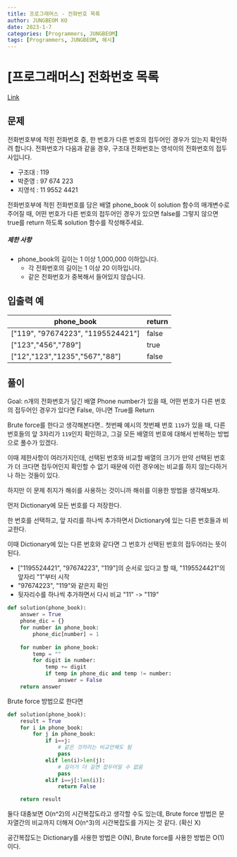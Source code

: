 ```yaml
---
title: 프로그래머스 - 전화번호 목록
author: JUNGBEOM KO
date: 2023-1-7
categories: [Programmers, JUNGBEOM]
tags: [Programmers, JUNGBEOM, 해시]
---
```


# [프로그래머스] 전화번호 목록

[Link](https://school.programmers.co.kr/learn/courses/30/lessons/42577)



## 문제

전화번호부에 적힌 전화번호 중, 한 번호가 다른 번호의 접두어인 경우가 있는지 확인하려 합니다.
전화번호가 다음과 같을 경우, 구조대 전화번호는 영석이의 전화번호의 접두사입니다.

- 구조대 : 119
- 박준영 : 97 674 223
- 지영석 : 11 9552 4421

전화번호부에 적힌 전화번호를 담은 배열 phone_book 이 solution 함수의 매개변수로 주어질 때, 어떤 번호가 다른 번호의 접두어인 경우가 있으면 false를 그렇지 않으면 true를 return 하도록 solution 함수를 작성해주세요.

##### 제한 사항

- phone_book의 길이는 1 이상 1,000,000 이하입니다.
  - 각 전화번호의 길이는 1 이상 20 이하입니다.
  - 같은 전화번호가 중복해서 들어있지 않습니다.



## 입출력 예

| phone_book                        | return |
| --------------------------------- | ------ |
| ["119", "97674223", "1195524421"] | false  |
| ["123","456","789"]               | true   |
| ["12","123","1235","567","88"]    | false  |



## 풀이

Goal: n개의 전화번호가 담긴 배열 Phone number가 있을 때, 어떤 번호가 다른 번호의 접두어인 경우가 있다면 False, 아니면 True를 Return

Brute force를 한다고 생각해본다면.. 첫번째 예시의 첫번째 번호 `119`가 있을 때, 다른 번호들의 앞 3자리가 `119`인지 확인하고, 그걸 모든 배열의 번호에 대해서 반복하는 방법으로 풀수가 있겠다.

이때 제한사항이 여러가지인데, 선택된 번호와 비교할 배열의 크기가 만약 선택된 번호가 더 크다면 접두어인지 확인할 수 없기 때문에 이런 경우에는 비교를 하지 않는다하거나 하는 것들이 있다.

하지만 이 문제 취지가 해쉬를 사용하는 것이니까 해쉬를 이용한 방법을 생각해보자.

먼저 Dictionary에 모든 번호를 다 저장한다.

한 번호를 선택하고, 앞 자리를 하나씩 추가하면서 Dictionary에 있는 다른 번호들과 비교한다.

이때 Dictionary에 있는 다른 번호와 같다면 그 번호가 선택된 번호의 접두어라는 뜻이 된다.

- ["1195524421", "97674223", "119"]의 순서로 있다고 할 때, "1195524421"의 앞자리 "1"부터 시작
- "97674223", "119"와 같은지 확인
- 뒷자리수를 하나씩 추가하면서 다시 비교 "11" -> "119" 

```python
def solution(phone_book):
    answer = True
    phone_dic = {}
    for number in phone_book:
        phone_dic[number] = 1
        
    for number in phone_book:
        temp = ""
        for digit in number:
            temp += digit
            if temp in phone_dic and temp != number:
                answer = False
    return answer
```

Brute force 방법으로 한다면

```python
def solution(phone_book):
    result = True
    for i in phone_book:
        for j in phone_book:
            if i==j:
                # 같은 것끼리는 비교안해도 됨
                pass
            elif len(i)>len(j):
                # 길이가 더 길면 접두어일 수 없음
                pass
            elif i==j[:len(i)]:
                return False

    return result
```

둘다 대충보면 O(n^2)의 시간복잡도라고 생각할 수도 있는데, Brute force 방법은 문자열간의 비교까지 더해져 O(n^3)의 시간복잡도를 가지는 것 같다. (확신 X)

공간복잡도는 Dictionary를 사용한 방법은 O(N), Brute force를 사용한 방법은 O(1)이다.
